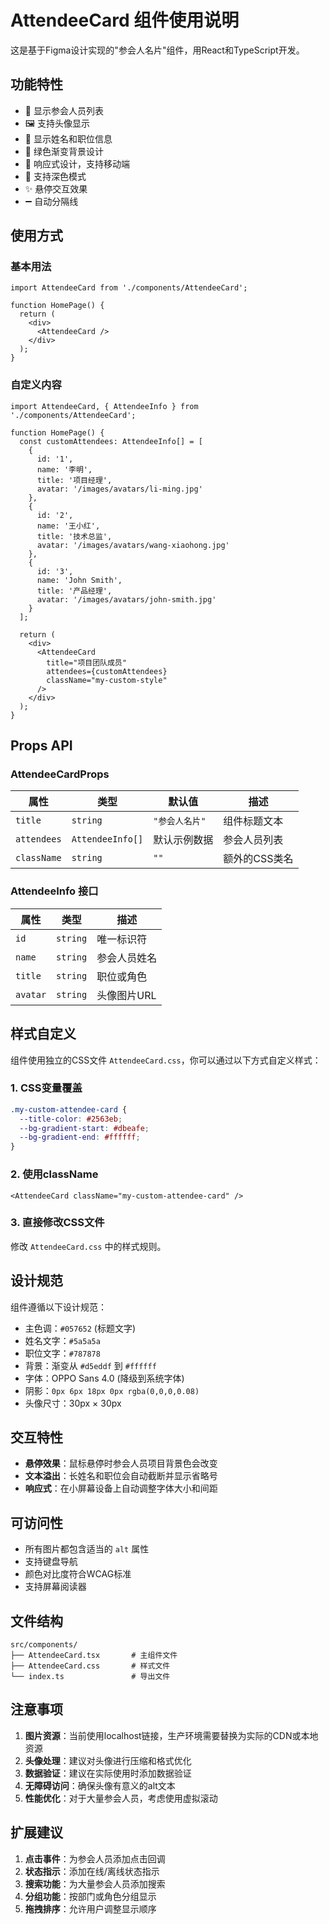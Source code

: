 # AttendeeCard 组件使用说明

这是基于Figma设计实现的"参会人名片"组件，用React和TypeScript开发。

## 功能特性

- 👥 显示参会人员列表
- 🖼️ 支持头像显示
- 📛 显示姓名和职位信息
- 🎨 绿色渐变背景设计
- 📱 响应式设计，支持移动端
- 🌙 支持深色模式
- ✨ 悬停交互效果
- ➖ 自动分隔线

## 使用方式

### 基本用法

```tsx
import AttendeeCard from './components/AttendeeCard';

function HomePage() {
  return (
    <div>
      <AttendeeCard />
    </div>
  );
}
```

### 自定义内容

```tsx
import AttendeeCard, { AttendeeInfo } from './components/AttendeeCard';

function HomePage() {
  const customAttendees: AttendeeInfo[] = [
    {
      id: '1',
      name: '李明',
      title: '项目经理',
      avatar: '/images/avatars/li-ming.jpg'
    },
    {
      id: '2',
      name: '王小红',
      title: '技术总监',
      avatar: '/images/avatars/wang-xiaohong.jpg'
    },
    {
      id: '3',
      name: 'John Smith',
      title: '产品经理',
      avatar: '/images/avatars/john-smith.jpg'
    }
  ];

  return (
    <div>
      <AttendeeCard 
        title="项目团队成员"
        attendees={customAttendees}
        className="my-custom-style"
      />
    </div>
  );
}
```

## Props API

### AttendeeCardProps

| 属性 | 类型 | 默认值 | 描述 |
|------|------|--------|------|
| `title` | `string` | `"参会人名片"` | 组件标题文本 |
| `attendees` | `AttendeeInfo[]` | 默认示例数据 | 参会人员列表 |
| `className` | `string` | `""` | 额外的CSS类名 |

### AttendeeInfo 接口

| 属性 | 类型 | 描述 |
|------|------|------|
| `id` | `string` | 唯一标识符 |
| `name` | `string` | 参会人员姓名 |
| `title` | `string` | 职位或角色 |
| `avatar` | `string` | 头像图片URL |

## 样式自定义

组件使用独立的CSS文件 `AttendeeCard.css`，你可以通过以下方式自定义样式：

### 1. CSS变量覆盖

```css
.my-custom-attendee-card {
  --title-color: #2563eb;
  --bg-gradient-start: #dbeafe;
  --bg-gradient-end: #ffffff;
}
```

### 2. 使用className

```tsx
<AttendeeCard className="my-custom-attendee-card" />
```

### 3. 直接修改CSS文件

修改 `AttendeeCard.css` 中的样式规则。

## 设计规范

组件遵循以下设计规范：
- 主色调：`#057652` (标题文字)
- 姓名文字：`#5a5a5a`
- 职位文字：`#787878`  
- 背景：渐变从 `#d5eddf` 到 `#ffffff`
- 字体：OPPO Sans 4.0 (降级到系统字体)
- 阴影：`0px 6px 18px 0px rgba(0,0,0,0.08)`
- 头像尺寸：30px × 30px

## 交互特性

- **悬停效果**：鼠标悬停时参会人员项目背景色会改变
- **文本溢出**：长姓名和职位会自动截断并显示省略号
- **响应式**：在小屏幕设备上自动调整字体大小和间距

## 可访问性

- 所有图片都包含适当的 `alt` 属性
- 支持键盘导航
- 颜色对比度符合WCAG标准
- 支持屏幕阅读器

## 文件结构

```
src/components/
├── AttendeeCard.tsx       # 主组件文件
├── AttendeeCard.css       # 样式文件
└── index.ts               # 导出文件
```

## 注意事项

1. **图片资源**：当前使用localhost链接，生产环境需要替换为实际的CDN或本地资源
2. **头像处理**：建议对头像进行压缩和格式优化
3. **数据验证**：建议在实际使用时添加数据验证
4. **无障碍访问**：确保头像有意义的alt文本
5. **性能优化**：对于大量参会人员，考虑使用虚拟滚动

## 扩展建议

1. **点击事件**：为参会人员添加点击回调
2. **状态指示**：添加在线/离线状态指示
3. **搜索功能**：为大量参会人员添加搜索
4. **分组功能**：按部门或角色分组显示
5. **拖拽排序**：允许用户调整显示顺序
